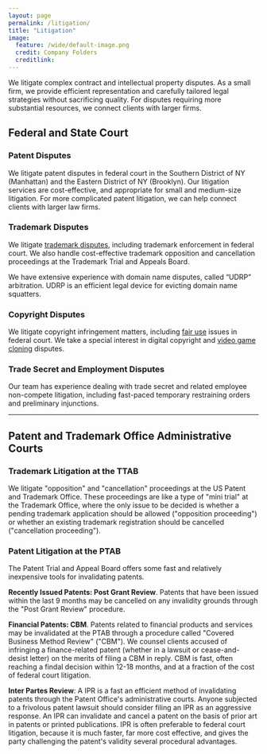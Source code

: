 ```yaml
---
layout: page
permalink: /litigation/
title: "Litigation"
image:
  feature: /wide/default-image.png
  credit: Company Folders
  creditlink: 
---
```



We litigate complex contract and intellectual property disputes. As a small firm, we provide efficient representation and carefully tailored legal strategies without sacrificing quality. For disputes requiring more substantial resources, we connect clients with larger firms. 

 

## Federal and State Court 

### Patent Disputes
 
We litigate patent disputes in federal court in the Southern District of NY (Manhattan) and the Eastern District of NY (Brooklyn). Our litigation services are cost-effective, and appropriate for small and medium-size litigation. For more complicated patent litigation, we can help connect clients with larger law firms. 

### Trademark Disputes 

We litigate [trademark disputes](/trademark-services/), including trademark enforcement in federal court. We also handle cost-effective trademark opposition and cancellation proceedings at the Trademark Trial and Appeals Board. 

We have extensive experience with domain name disputes,  called “UDRP” arbitration. UDRP is an efficient legal device for evicting domain name squatters.

### Copyright Disputes

We litigate copyright infringement matters, including [fair use](/fair-use-illustrated-appropriation-art/) issues in federal court. We take a special interest in digital copyright and [video game cloning](/copyright-illustrated-video-game-clones/) disputes. 

### Trade Secret and Employment Disputes

Our team has experience dealing with trade secret and related employee non-compete litigation, including fast-paced temporary restraining orders and preliminary injunctions. 

- - - 

## Patent and Trademark Office Administrative Courts

### Trademark Litigation at the TTAB

We litigate "opposition" and "cancellation" proceedings at the US Patent and Trademark Office. These proceedings are like a type of "mini trial" at the Trademark Office, where the only issue to be decided is whether a pending trademark application should be allowed ("opposition proceeding") or whether an existing trademark registration should be cancelled ("cancellation proceeding"). 

### Patent Litigation at the PTAB

The Patent Trial and Appeal Board offers some fast and relatively inexpensive tools for invalidating patents. 

**Recently Issued Patents: Post Grant Review**. Patents that have been issued within the last 9 months may be cancelled on any invalidity grounds through the "Post Grant Review" procedure. 

**Financial Patents: CBM**. Patents related to financial products and services may be invalidated at the PTAB through a procedure called "Covered Business Method Review" ("CBM"). We counsel clients accused of infringing a finance-related patent (whether in a lawsuit or cease-and-desist letter) on the merits of filing a CBM in reply. CBM is fast, often reaching a findal decision within 12-18 months, and at a fraction of the cost of federal court litigation. 

**Inter Partes Review**: A IPR is a fast an efficient method of invalidating patents through the Patent Office's administrative courts. Anyone subjected to a frivolous patent lawsuit should consider filing an IPR as an aggressive response. An IPR can invalidate and cancel a patent on the basis of prior art in patents or printed publications. IPR is often preferable to federal court litigation, because it is much faster, far more cost effective, and gives the party challenging the patent's validity several procedural advantages. 